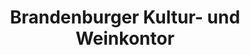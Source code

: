 ---
title: "Brandenburger Kultur- und Weinkontor"
url: /potsdam/brandenburger-kultur-und-weinkontor/
shop: Wein
---